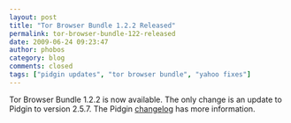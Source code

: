 ```yaml
---
layout: post
title: "Tor Browser Bundle 1.2.2 Released"
permalink: tor-browser-bundle-122-released
date: 2009-06-24 09:23:47
author: phobos
category: blog
comments: closed
tags: ["pidgin updates", "tor browser bundle", "yahoo fixes"]
---
```


Tor Browser Bundle 1.2.2 is now available. The only change is an update to Pidgin to version 2.5.7. The Pidgin [changelog](http://developer.pidgin.im/wiki/ChangeLog) has more information.
